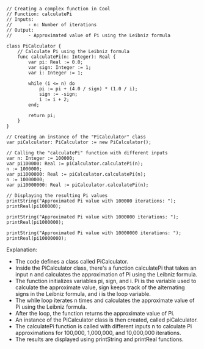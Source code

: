 ```cool
// Creating a complex function in Cool
// Function: calculatePi
// Inputs:
//      - n: Number of iterations
// Output:
//      - Approximated value of Pi using the Leibniz formula

class PiCalculator {
    // Calculate Pi using the Leibniz formula
    func calculatePi(n: Integer): Real {
        var pi: Real := 0.0;
        var sign: Integer := 1;
        var i: Integer := 1;

        while (i <= n) do
            pi := pi + (4.0 / sign) * (1.0 / i);
            sign := -sign;
            i := i + 2;
        end;

        return pi;
    }
}

// Creating an instance of the "PiCalculator" class
var piCalculator: PiCalculator := new PiCalculator();

// Calling the "calculatePi" function with different inputs
var n: Integer := 100000;
var pi100000: Real := piCalculator.calculatePi(n);
n := 1000000;
var pi1000000: Real := piCalculator.calculatePi(n);
n := 10000000;
var pi10000000: Real := piCalculator.calculatePi(n);

// Displaying the resulting Pi values
printString("Approximated Pi value with 100000 iterations: ");
printReal(pi100000);

printString("Approximated Pi value with 1000000 iterations: ");
printReal(pi1000000);

printString("Approximated Pi value with 10000000 iterations: ");
printReal(pi10000000);
```

Explanation:

- The code defines a class called PiCalculator.
- Inside the PiCalculator class, there's a function calculatePi that takes an input n and calculates the approximation of Pi using the Leibniz formula.
- The function initializes variables pi, sign, and i. Pi is the variable used to calculate the approximate value, sign keeps track of the alternating signs in the Leibniz formula, and i is the loop variable.
- The while loop iterates n times and calculates the approximate value of Pi using the Leibniz formula.
- After the loop, the function returns the approximate value of Pi.
- An instance of the PiCalculator class is then created, called piCalculator.
- The calculatePi function is called with different inputs n to calculate Pi approximations for 100,000, 1,000,000, and 10,000,000 iterations.
- The results are displayed using printString and printReal functions.